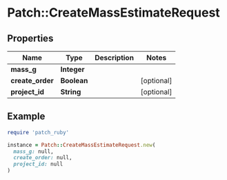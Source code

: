 # Patch::CreateMassEstimateRequest

## Properties

| Name | Type | Description | Notes |
| ---- | ---- | ----------- | ----- |
| **mass_g** | **Integer** |  |  |
| **create_order** | **Boolean** |  | [optional] |
| **project_id** | **String** |  | [optional] |

## Example

```ruby
require 'patch_ruby'

instance = Patch::CreateMassEstimateRequest.new(
  mass_g: null,
  create_order: null,
  project_id: null
)
```


